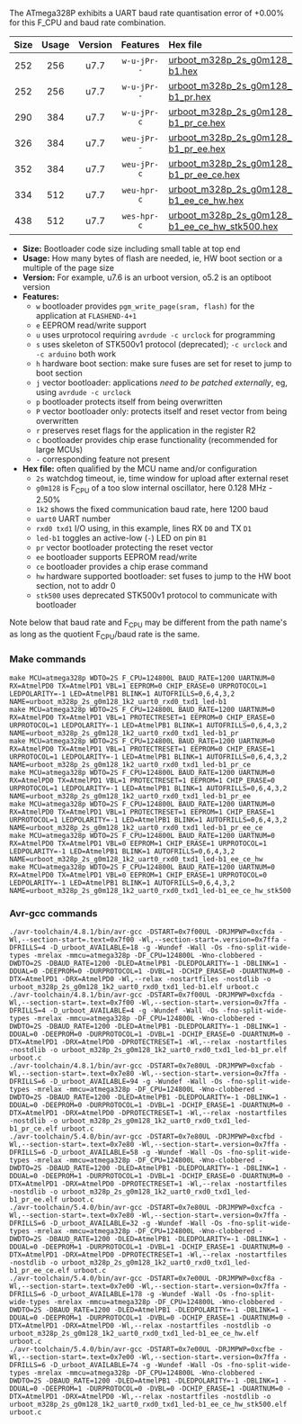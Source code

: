 The ATmega328P exhibits a UART baud rate quantisation error of +0.00% for this F_CPU and baud rate combination.

|Size|Usage|Version|Features|Hex file|
|:-:|:-:|:-:|:-:|:--|
|252|256|u7.7|`w-u-jPr--`|[urboot_m328p_2s_g0m128_1k2_uart0_rxd0_txd1_led-b1.hex](https://raw.githubusercontent.com/stefanrueger/urboot.hex/main/u7.7/boards/urclock/atmega328p/watchdog_2_s/internal_oscillator_g-2.50%25/%2B0m128000_hz/%2B%2B%2B1k2_baud/uart0_rxd0_txd1/led-b1/urboot_m328p_2s_g0m128_1k2_uart0_rxd0_txd1_led-b1.hex)|
|252|256|u7.7|`w-u-jPr--`|[urboot_m328p_2s_g0m128_1k2_uart0_rxd0_txd1_led-b1_pr.hex](https://raw.githubusercontent.com/stefanrueger/urboot.hex/main/u7.7/boards/urclock/atmega328p/watchdog_2_s/internal_oscillator_g-2.50%25/%2B0m128000_hz/%2B%2B%2B1k2_baud/uart0_rxd0_txd1/led-b1/urboot_m328p_2s_g0m128_1k2_uart0_rxd0_txd1_led-b1_pr.hex)|
|290|384|u7.7|`w-u-jPr-c`|[urboot_m328p_2s_g0m128_1k2_uart0_rxd0_txd1_led-b1_pr_ce.hex](https://raw.githubusercontent.com/stefanrueger/urboot.hex/main/u7.7/boards/urclock/atmega328p/watchdog_2_s/internal_oscillator_g-2.50%25/%2B0m128000_hz/%2B%2B%2B1k2_baud/uart0_rxd0_txd1/led-b1/urboot_m328p_2s_g0m128_1k2_uart0_rxd0_txd1_led-b1_pr_ce.hex)|
|326|384|u7.7|`weu-jPr--`|[urboot_m328p_2s_g0m128_1k2_uart0_rxd0_txd1_led-b1_pr_ee.hex](https://raw.githubusercontent.com/stefanrueger/urboot.hex/main/u7.7/boards/urclock/atmega328p/watchdog_2_s/internal_oscillator_g-2.50%25/%2B0m128000_hz/%2B%2B%2B1k2_baud/uart0_rxd0_txd1/led-b1/urboot_m328p_2s_g0m128_1k2_uart0_rxd0_txd1_led-b1_pr_ee.hex)|
|352|384|u7.7|`weu-jPr-c`|[urboot_m328p_2s_g0m128_1k2_uart0_rxd0_txd1_led-b1_pr_ee_ce.hex](https://raw.githubusercontent.com/stefanrueger/urboot.hex/main/u7.7/boards/urclock/atmega328p/watchdog_2_s/internal_oscillator_g-2.50%25/%2B0m128000_hz/%2B%2B%2B1k2_baud/uart0_rxd0_txd1/led-b1/urboot_m328p_2s_g0m128_1k2_uart0_rxd0_txd1_led-b1_pr_ee_ce.hex)|
|334|512|u7.7|`weu-hpr-c`|[urboot_m328p_2s_g0m128_1k2_uart0_rxd0_txd1_led-b1_ee_ce_hw.hex](https://raw.githubusercontent.com/stefanrueger/urboot.hex/main/u7.7/boards/urclock/atmega328p/watchdog_2_s/internal_oscillator_g-2.50%25/%2B0m128000_hz/%2B%2B%2B1k2_baud/uart0_rxd0_txd1/led-b1/urboot_m328p_2s_g0m128_1k2_uart0_rxd0_txd1_led-b1_ee_ce_hw.hex)|
|438|512|u7.7|`wes-hpr-c`|[urboot_m328p_2s_g0m128_1k2_uart0_rxd0_txd1_led-b1_ee_ce_hw_stk500.hex](https://raw.githubusercontent.com/stefanrueger/urboot.hex/main/u7.7/boards/urclock/atmega328p/watchdog_2_s/internal_oscillator_g-2.50%25/%2B0m128000_hz/%2B%2B%2B1k2_baud/uart0_rxd0_txd1/led-b1/urboot_m328p_2s_g0m128_1k2_uart0_rxd0_txd1_led-b1_ee_ce_hw_stk500.hex)|

- **Size:** Bootloader code size including small table at top end
- **Usage:** How many bytes of flash are needed, ie, HW boot section or a multiple of the page size
- **Version:** For example, u7.6 is an urboot version, o5.2 is an optiboot version
- **Features:**
  + `w` bootloader provides `pgm_write_page(sram, flash)` for the application at `FLASHEND-4+1`
  + `e` EEPROM read/write support
  + `u` uses urprotocol requiring `avrdude -c urclock` for programming
  + `s` uses skeleton of STK500v1 protocol (deprecated); `-c urclock` and `-c arduino` both work
  + `h` hardware boot section: make sure fuses are set for reset to jump to boot section
  + `j` vector bootloader: applications *need to be patched externally*, eg, using `avrdude -c urclock`
  + `p` bootloader protects itself from being overwritten
  + `P` vector bootloader only: protects itself and reset vector from being overwritten
  + `r` preserves reset flags for the application in the register R2
  + `c` bootloader provides chip erase functionality (recommended for large MCUs)
  + `-` corresponding feature not present
- **Hex file:** often qualified by the MCU name and/or configuration
  + `2s` watchdog timeout, ie, time window for upload after external reset
  + `g0m128` is F<sub>CPU</sub> of a too slow internal oscillator, here 0.128 MHz - 2.50%
  + `1k2` shows the fixed communication baud rate, here 1200 baud
  + `uart0` UART number
  + `rxd0 txd1` I/O using, in this example, lines RX `D0` and TX `D1`
  + `led-b1` toggles an active-low (`-`) LED on pin `B1`
  + `pr` vector bootloader protecting the reset vector
  + `ee` bootloader supports EEPROM read/write
  + `ce` bootloader provides a chip erase command
  + `hw` hardware supported bootloader: set fuses to jump to the HW boot section, not to addr 0
  + `stk500` uses deprecated STK500v1 protocol to communicate with bootloader


Note below that baud rate and F<sub>CPU</sub> may be different from the path name's as long as the quotient F<sub>CPU</sub>/baud rate is the same.

### Make commands
```
make MCU=atmega328p WDTO=2S F_CPU=124800L BAUD_RATE=1200 UARTNUM=0 RX=AtmelPD0 TX=AtmelPD1 VBL=1 EEPROM=0 CHIP_ERASE=0 URPROTOCOL=1 LEDPOLARITY=-1 LED=AtmelPB1 BLINK=1 AUTOFRILLS=0,6,4,3,2 NAME=urboot_m328p_2s_g0m128_1k2_uart0_rxd0_txd1_led-b1
make MCU=atmega328p WDTO=2S F_CPU=124800L BAUD_RATE=1200 UARTNUM=0 RX=AtmelPD0 TX=AtmelPD1 VBL=1 PROTECTRESET=1 EEPROM=0 CHIP_ERASE=0 URPROTOCOL=1 LEDPOLARITY=-1 LED=AtmelPB1 BLINK=1 AUTOFRILLS=0,6,4,3,2 NAME=urboot_m328p_2s_g0m128_1k2_uart0_rxd0_txd1_led-b1_pr
make MCU=atmega328p WDTO=2S F_CPU=124800L BAUD_RATE=1200 UARTNUM=0 RX=AtmelPD0 TX=AtmelPD1 VBL=1 PROTECTRESET=1 EEPROM=0 CHIP_ERASE=1 URPROTOCOL=1 LEDPOLARITY=-1 LED=AtmelPB1 BLINK=1 AUTOFRILLS=0,6,4,3,2 NAME=urboot_m328p_2s_g0m128_1k2_uart0_rxd0_txd1_led-b1_pr_ce
make MCU=atmega328p WDTO=2S F_CPU=124800L BAUD_RATE=1200 UARTNUM=0 RX=AtmelPD0 TX=AtmelPD1 VBL=1 PROTECTRESET=1 EEPROM=1 CHIP_ERASE=0 URPROTOCOL=1 LEDPOLARITY=-1 LED=AtmelPB1 BLINK=1 AUTOFRILLS=0,6,4,3,2 NAME=urboot_m328p_2s_g0m128_1k2_uart0_rxd0_txd1_led-b1_pr_ee
make MCU=atmega328p WDTO=2S F_CPU=124800L BAUD_RATE=1200 UARTNUM=0 RX=AtmelPD0 TX=AtmelPD1 VBL=1 PROTECTRESET=1 EEPROM=1 CHIP_ERASE=1 URPROTOCOL=1 LEDPOLARITY=-1 LED=AtmelPB1 BLINK=1 AUTOFRILLS=0,6,4,3,2 NAME=urboot_m328p_2s_g0m128_1k2_uart0_rxd0_txd1_led-b1_pr_ee_ce
make MCU=atmega328p WDTO=2S F_CPU=124800L BAUD_RATE=1200 UARTNUM=0 RX=AtmelPD0 TX=AtmelPD1 VBL=0 EEPROM=1 CHIP_ERASE=1 URPROTOCOL=1 LEDPOLARITY=-1 LED=AtmelPB1 BLINK=1 AUTOFRILLS=0,6,4,3,2 NAME=urboot_m328p_2s_g0m128_1k2_uart0_rxd0_txd1_led-b1_ee_ce_hw
make MCU=atmega328p WDTO=2S F_CPU=124800L BAUD_RATE=1200 UARTNUM=0 RX=AtmelPD0 TX=AtmelPD1 VBL=0 EEPROM=1 CHIP_ERASE=1 URPROTOCOL=0 LEDPOLARITY=-1 LED=AtmelPB1 BLINK=1 AUTOFRILLS=0,6,4,3,2 NAME=urboot_m328p_2s_g0m128_1k2_uart0_rxd0_txd1_led-b1_ee_ce_hw_stk500
```

### Avr-gcc commands
```
./avr-toolchain/4.8.1/bin/avr-gcc -DSTART=0x7f00UL -DRJMPWP=0xcfda -Wl,--section-start=.text=0x7f00 -Wl,--section-start=.version=0x7ffa -DFRILLS=4 -D_urboot_AVAILABLE=18 -g -Wundef -Wall -Os -fno-split-wide-types -mrelax -mmcu=atmega328p -DF_CPU=124800L -Wno-clobbered -DWDTO=2S -DBAUD_RATE=1200 -DLED=AtmelPB1 -DLEDPOLARITY=-1 -DBLINK=1 -DDUAL=0 -DEEPROM=0 -DURPROTOCOL=1 -DVBL=1 -DCHIP_ERASE=0 -DUARTNUM=0 -DTX=AtmelPD1 -DRX=AtmelPD0 -Wl,--relax -nostartfiles -nostdlib -o urboot_m328p_2s_g0m128_1k2_uart0_rxd0_txd1_led-b1.elf urboot.c
./avr-toolchain/4.8.1/bin/avr-gcc -DSTART=0x7f00UL -DRJMPWP=0xcfda -Wl,--section-start=.text=0x7f00 -Wl,--section-start=.version=0x7ffa -DFRILLS=4 -D_urboot_AVAILABLE=4 -g -Wundef -Wall -Os -fno-split-wide-types -mrelax -mmcu=atmega328p -DF_CPU=124800L -Wno-clobbered -DWDTO=2S -DBAUD_RATE=1200 -DLED=AtmelPB1 -DLEDPOLARITY=-1 -DBLINK=1 -DDUAL=0 -DEEPROM=0 -DURPROTOCOL=1 -DVBL=1 -DCHIP_ERASE=0 -DUARTNUM=0 -DTX=AtmelPD1 -DRX=AtmelPD0 -DPROTECTRESET=1 -Wl,--relax -nostartfiles -nostdlib -o urboot_m328p_2s_g0m128_1k2_uart0_rxd0_txd1_led-b1_pr.elf urboot.c
./avr-toolchain/4.8.1/bin/avr-gcc -DSTART=0x7e80UL -DRJMPWP=0xcfab -Wl,--section-start=.text=0x7e80 -Wl,--section-start=.version=0x7ffa -DFRILLS=6 -D_urboot_AVAILABLE=94 -g -Wundef -Wall -Os -fno-split-wide-types -mrelax -mmcu=atmega328p -DF_CPU=124800L -Wno-clobbered -DWDTO=2S -DBAUD_RATE=1200 -DLED=AtmelPB1 -DLEDPOLARITY=-1 -DBLINK=1 -DDUAL=0 -DEEPROM=0 -DURPROTOCOL=1 -DVBL=1 -DCHIP_ERASE=1 -DUARTNUM=0 -DTX=AtmelPD1 -DRX=AtmelPD0 -DPROTECTRESET=1 -Wl,--relax -nostartfiles -nostdlib -o urboot_m328p_2s_g0m128_1k2_uart0_rxd0_txd1_led-b1_pr_ce.elf urboot.c
./avr-toolchain/5.4.0/bin/avr-gcc -DSTART=0x7e80UL -DRJMPWP=0xcfbd -Wl,--section-start=.text=0x7e80 -Wl,--section-start=.version=0x7ffa -DFRILLS=6 -D_urboot_AVAILABLE=58 -g -Wundef -Wall -Os -fno-split-wide-types -mrelax -mmcu=atmega328p -DF_CPU=124800L -Wno-clobbered -DWDTO=2S -DBAUD_RATE=1200 -DLED=AtmelPB1 -DLEDPOLARITY=-1 -DBLINK=1 -DDUAL=0 -DEEPROM=1 -DURPROTOCOL=1 -DVBL=1 -DCHIP_ERASE=0 -DUARTNUM=0 -DTX=AtmelPD1 -DRX=AtmelPD0 -DPROTECTRESET=1 -Wl,--relax -nostartfiles -nostdlib -o urboot_m328p_2s_g0m128_1k2_uart0_rxd0_txd1_led-b1_pr_ee.elf urboot.c
./avr-toolchain/5.4.0/bin/avr-gcc -DSTART=0x7e80UL -DRJMPWP=0xcfca -Wl,--section-start=.text=0x7e80 -Wl,--section-start=.version=0x7ffa -DFRILLS=6 -D_urboot_AVAILABLE=32 -g -Wundef -Wall -Os -fno-split-wide-types -mrelax -mmcu=atmega328p -DF_CPU=124800L -Wno-clobbered -DWDTO=2S -DBAUD_RATE=1200 -DLED=AtmelPB1 -DLEDPOLARITY=-1 -DBLINK=1 -DDUAL=0 -DEEPROM=1 -DURPROTOCOL=1 -DVBL=1 -DCHIP_ERASE=1 -DUARTNUM=0 -DTX=AtmelPD1 -DRX=AtmelPD0 -DPROTECTRESET=1 -Wl,--relax -nostartfiles -nostdlib -o urboot_m328p_2s_g0m128_1k2_uart0_rxd0_txd1_led-b1_pr_ee_ce.elf urboot.c
./avr-toolchain/5.4.0/bin/avr-gcc -DSTART=0x7e00UL -DRJMPWP=0xcf8a -Wl,--section-start=.text=0x7e00 -Wl,--section-start=.version=0x7ffa -DFRILLS=6 -D_urboot_AVAILABLE=178 -g -Wundef -Wall -Os -fno-split-wide-types -mrelax -mmcu=atmega328p -DF_CPU=124800L -Wno-clobbered -DWDTO=2S -DBAUD_RATE=1200 -DLED=AtmelPB1 -DLEDPOLARITY=-1 -DBLINK=1 -DDUAL=0 -DEEPROM=1 -DURPROTOCOL=1 -DVBL=0 -DCHIP_ERASE=1 -DUARTNUM=0 -DTX=AtmelPD1 -DRX=AtmelPD0 -Wl,--relax -nostartfiles -nostdlib -o urboot_m328p_2s_g0m128_1k2_uart0_rxd0_txd1_led-b1_ee_ce_hw.elf urboot.c
./avr-toolchain/5.4.0/bin/avr-gcc -DSTART=0x7e00UL -DRJMPWP=0xcfbe -Wl,--section-start=.text=0x7e00 -Wl,--section-start=.version=0x7ffa -DFRILLS=6 -D_urboot_AVAILABLE=74 -g -Wundef -Wall -Os -fno-split-wide-types -mrelax -mmcu=atmega328p -DF_CPU=124800L -Wno-clobbered -DWDTO=2S -DBAUD_RATE=1200 -DLED=AtmelPB1 -DLEDPOLARITY=-1 -DBLINK=1 -DDUAL=0 -DEEPROM=1 -DURPROTOCOL=0 -DVBL=0 -DCHIP_ERASE=1 -DUARTNUM=0 -DTX=AtmelPD1 -DRX=AtmelPD0 -Wl,--relax -nostartfiles -nostdlib -o urboot_m328p_2s_g0m128_1k2_uart0_rxd0_txd1_led-b1_ee_ce_hw_stk500.elf urboot.c
```

